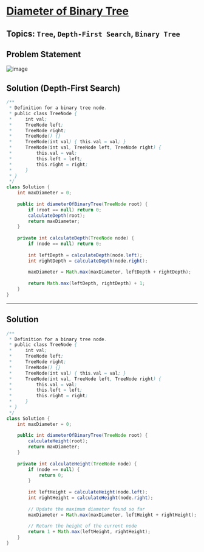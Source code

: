 # [Diameter of Binary Tree](https://leetcode.com/problems/diameter-of-binary-tree/description/)
## Topics: `Tree`, `Depth-First Search`, `Binary Tree`
## Problem Statement
![image](https://github.com/SiddhantKumarMaurya/LeetCode_Questions/assets/107787014/030cc3d8-a250-40a0-bdec-ba695494a272)
## Solution (Depth-First Search)
```java
/**
 * Definition for a binary tree node.
 * public class TreeNode {
 *     int val;
 *     TreeNode left;
 *     TreeNode right;
 *     TreeNode() {}
 *     TreeNode(int val) { this.val = val; }
 *     TreeNode(int val, TreeNode left, TreeNode right) {
 *         this.val = val;
 *         this.left = left;
 *         this.right = right;
 *     }
 * }
 */
class Solution {
    int maxDiameter = 0;
    
    public int diameterOfBinaryTree(TreeNode root) {
        if (root == null) return 0;
        calculateDepth(root);
        return maxDiameter;
    }
    
    private int calculateDepth(TreeNode node) {
        if (node == null) return 0;
        
        int leftDepth = calculateDepth(node.left);
        int rightDepth = calculateDepth(node.right);
        
        maxDiameter = Math.max(maxDiameter, leftDepth + rightDepth);
        
        return Math.max(leftDepth, rightDepth) + 1;
    }
}
```
---
## Solution
```java
/**
 * Definition for a binary tree node.
 * public class TreeNode {
 *     int val;
 *     TreeNode left;
 *     TreeNode right;
 *     TreeNode() {}
 *     TreeNode(int val) { this.val = val; }
 *     TreeNode(int val, TreeNode left, TreeNode right) {
 *         this.val = val;
 *         this.left = left;
 *         this.right = right;
 *     }
 * }
 */
class Solution {
    int maxDiameter = 0;
    
    public int diameterOfBinaryTree(TreeNode root) {
        calculateHeight(root);
        return maxDiameter;
    }
    
    private int calculateHeight(TreeNode node) {
        if (node == null) {
            return 0;
        }
        
        int leftHeight = calculateHeight(node.left);
        int rightHeight = calculateHeight(node.right);
        
        // Update the maximum diameter found so far
        maxDiameter = Math.max(maxDiameter, leftHeight + rightHeight);
        
        // Return the height of the current node
        return 1 + Math.max(leftHeight, rightHeight);
    }
}
```
